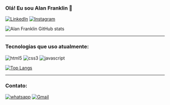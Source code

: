 
### Olá! Eu sou Alan Franklin 👋

[![LinkedIn](https://img.shields.io/badge/LinkedIn-0077B5?style=for-the-badge&logo=linkedin&logoColor=white)](https://www.linkedin.com/in/alanfn/)
[![Instagram](https://img.shields.io/badge/Instagram-E4405F?style=for-the-badge&logo=instagram&logoColor=white)](https://www.instagram.com/alanfrnkl/)


![Alan Franklin GitHub stats](https://github-readme-stats.vercel.app/api?username=Alanfrnkln&show_icons=true&theme=midnight-purple)

<hr>

### Tecnologias que uso atualmente:
<div style="display:inline-block">
    <img align= "center" alt="html5" src="https://img.shields.io/badge/HTML5-E34F26?style=for-the-badge&logo=html5&logoColor=white">
    <img align= "center" alt="css3" src="https://img.shields.io/badge/CSS3-1572B6?style=for-the-badge&logo=css3&logoColor=white">
     <img align= "center" alt="javascript" src="https://img.shields.io/badge/JavaScript-F7DF1E?style=for-the-badge&logo=javascript&logoColor=black">
</div>

<br>

[![Top Langs](https://github-readme-stats.vercel.app/api/top-langs/?username=Alanfrnkln&layout=compact)](https://github.com/Alanfrnkln/github-readme-stats)



<hr>

### Contato:

[![whatsapp](https://img.shields.io/badge/WhatsApp-25D366?style=for-the-badge&logo=whatsapp&logoColor=white)](https://bit.ly/3Q3Qc5x)
[![Gmail](https://img.shields.io/badge/Gmail-D14836?style=for-the-badge&logo=gmail&logoColor=white)](mailto:alanfranklintx@gmail.com)
